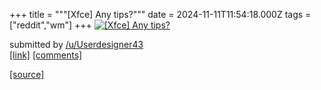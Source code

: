 +++
title = """[Xfce] Any tips?"""
date = 2024-11-11T11:54:18.000Z
tags = ["reddit","wm"]
+++
[![[Xfce] Any tips?](https://b.thumbs.redditmedia.com/O3RiV-CE3yhtho6OS0ffu4KM6Qj30i_bb_lKFK3RBGw.jpg "[Xfce] Any tips?")](https://www.reddit.com/r/unixporn/comments/1goqh3w/xfce_any_tips/)

submitted by [/u/Userdesigner43](https://www.reddit.com/user/Userdesigner43)  
[\[link\]](https://www.reddit.com/gallery/1goqh3w) [\[comments\]](https://www.reddit.com/r/unixporn/comments/1goqh3w/xfce_any_tips/)

[[source]](https://www.reddit.com/r/unixporn/comments/1goqh3w/xfce_any_tips/)

